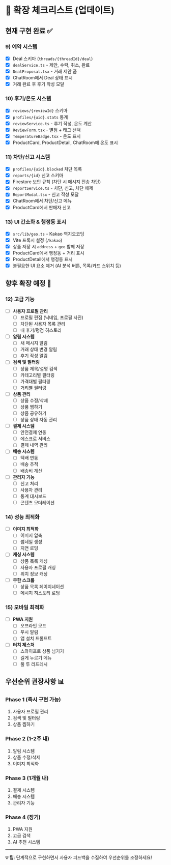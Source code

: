 # 🚀 **확장 체크리스트 (업데이트)**

## **현재 구현 완료 ✅**

### **9) 예약 시스템**
- [x] Deal 스키마 (`threads/{threadId}/deal`)
- [x] `dealService.ts` - 제안, 수락, 취소, 완료
- [x] `DealProposal.tsx` - 거래 제안 폼
- [x] ChatRoom에서 Deal 상태 표시
- [x] 거래 완료 후 후기 작성 모달

### **10) 후기/온도 시스템**
- [x] `reviews/{reviewId}` 스키마
- [x] `profiles/{uid}.stats` 통계
- [x] `reviewService.ts` - 후기 작성, 온도 계산
- [x] `ReviewForm.tsx` - 별점 + 태그 선택
- [x] `TemperatureBadge.tsx` - 온도 표시
- [x] ProductCard, ProductDetail, ChatRoom에 온도 표시

### **11) 차단/신고 시스템**
- [x] `profiles/{uid}.blocked` 차단 목록
- [x] `reports/{id}` 신고 스키마
- [x] Firestore 보안 규칙 (차단 시 메시지 전송 차단)
- [x] `reportService.ts` - 차단, 신고, 차단 해제
- [x] `ReportModal.tsx` - 신고 작성 모달
- [x] ChatRoom에서 차단/신고 메뉴
- [x] ProductCard에서 판매자 신고

### **13) UI 간소화 & 행정동 표시**
- [x] `src/lib/geo.ts` - Kakao 역지오코딩
- [x] Vite 프록시 설정 (`/kakao`)
- [x] 상품 저장 시 `address` + `geo` 함께 저장
- [x] ProductCard에서 행정동 + 거리 표시
- [x] ProductDetail에서 행정동 표시
- [x] 불필요한 UI 요소 제거 (AI 분석 버튼, 목록/카드 스위치 등)

## **향후 확장 예정 🔮**

### **12) 고급 기능**
- [ ] **사용자 프로필 관리**
  - [ ] 프로필 편집 (닉네임, 프로필 사진)
  - [ ] 차단된 사용자 목록 관리
  - [ ] 내 후기/평점 히스토리

- [ ] **알림 시스템**
  - [ ] 새 메시지 알림
  - [ ] 거래 상태 변경 알림
  - [ ] 후기 작성 알림

- [ ] **검색 및 필터링**
  - [ ] 상품 제목/설명 검색
  - [ ] 카테고리별 필터링
  - [ ] 가격대별 필터링
  - [ ] 거리별 필터링

- [ ] **상품 관리**
  - [ ] 상품 수정/삭제
  - [ ] 상품 찜하기
  - [ ] 상품 공유하기
  - [ ] 상품 상태 자동 관리

- [ ] **결제 시스템**
  - [ ] 안전결제 연동
  - [ ] 에스크로 서비스
  - [ ] 결제 내역 관리

- [ ] **배송 시스템**
  - [ ] 택배 연동
  - [ ] 배송 추적
  - [ ] 배송비 계산

- [ ] **관리자 기능**
  - [ ] 신고 처리
  - [ ] 사용자 관리
  - [ ] 통계 대시보드
  - [ ] 콘텐츠 모더레이션

### **14) 성능 최적화**
- [ ] **이미지 최적화**
  - [ ] 이미지 압축
  - [ ] 썸네일 생성
  - [ ] 지연 로딩

- [ ] **캐싱 시스템**
  - [ ] 상품 목록 캐싱
  - [ ] 사용자 프로필 캐싱
  - [ ] 위치 정보 캐싱

- [ ] **무한 스크롤**
  - [ ] 상품 목록 페이지네이션
  - [ ] 메시지 히스토리 로딩

### **15) 모바일 최적화**
- [ ] **PWA 지원**
  - [ ] 오프라인 모드
  - [ ] 푸시 알림
  - [ ] 앱 설치 프롬프트

- [ ] **터치 제스처**
  - [ ] 스와이프로 상품 넘기기
  - [ ] 길게 누르기 메뉴
  - [ ] 풀 투 리프레시

## **우선순위 권장사항 📊**

### **Phase 1 (즉시 구현 가능)**
1. 사용자 프로필 관리
2. 검색 및 필터링
3. 상품 찜하기

### **Phase 2 (1-2주 내)**
1. 알림 시스템
2. 상품 수정/삭제
3. 이미지 최적화

### **Phase 3 (1개월 내)**
1. 결제 시스템
2. 배송 시스템
3. 관리자 기능

### **Phase 4 (장기)**
1. PWA 지원
2. 고급 검색
3. AI 추천 시스템

---

**💡 팁**: 단계적으로 구현하면서 사용자 피드백을 수집하여 우선순위를 조정하세요!
